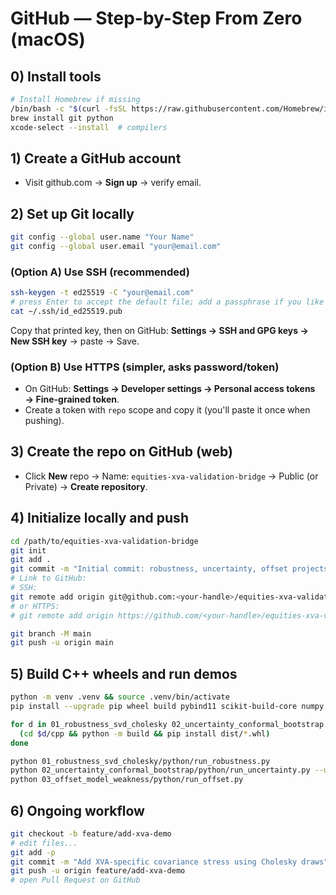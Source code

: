 # GitHub — Step-by-Step From Zero (macOS)

## 0) Install tools
```bash
# Install Homebrew if missing
/bin/bash -c "$(curl -fsSL https://raw.githubusercontent.com/Homebrew/install/HEAD/install.sh)"
brew install git python
xcode-select --install  # compilers
```

## 1) Create a GitHub account
- Visit github.com → **Sign up** → verify email.

## 2) Set up Git locally
```bash
git config --global user.name "Your Name"
git config --global user.email "your@email.com"
```

### (Option A) Use SSH (recommended)
```bash
ssh-keygen -t ed25519 -C "your@email.com"
# press Enter to accept the default file; add a passphrase if you like
cat ~/.ssh/id_ed25519.pub
```
Copy that printed key, then on GitHub: **Settings → SSH and GPG keys → New SSH key** → paste → Save.

### (Option B) Use HTTPS (simpler, asks password/token)
- On GitHub: **Settings → Developer settings → Personal access tokens → Fine-grained token**.  
- Create a token with `repo` scope and copy it (you'll paste it once when pushing).

## 3) Create the repo on GitHub (web)
- Click **New** repo → Name: `equities-xva-validation-bridge` → Public (or Private) → **Create repository**.

## 4) Initialize locally and push
```bash
cd /path/to/equities-xva-validation-bridge
git init
git add .
git commit -m "Initial commit: robustness, uncertainty, offset projects with C++ fastops"
# Link to GitHub:
# SSH:
git remote add origin git@github.com:<your-handle>/equities-xva-validation-bridge.git
# or HTTPS:
# git remote add origin https://github.com/<your-handle>/equities-xva-validation-bridge.git

git branch -M main
git push -u origin main
```

## 5) Build C++ wheels and run demos
```bash
python -m venv .venv && source .venv/bin/activate
pip install --upgrade pip wheel build pybind11 scikit-build-core numpy pandas scipy scikit-learn lightgbm matplotlib yfinance

for d in 01_robustness_svd_cholesky 02_uncertainty_conformal_bootstrap 03_offset_model_weakness; do
  (cd $d/cpp && python -m build && pip install dist/*.whl)
done

python 01_robustness_svd_cholesky/python/run_robustness.py
python 02_uncertainty_conformal_bootstrap/python/run_uncertainty.py --use-yfinance
python 03_offset_model_weakness/python/run_offset.py
```

## 6) Ongoing workflow
```bash
git checkout -b feature/add-xva-demo
# edit files...
git add -p
git commit -m "Add XVA-specific covariance stress using Cholesky draws"
git push -u origin feature/add-xva-demo
# open Pull Request on GitHub
```
